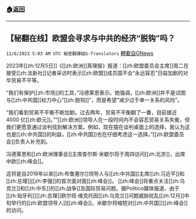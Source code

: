 ###  [:house:返回](README.md)
---


## 【秘翻在线】欧盟会寻求与中共的经济“脱钩”吗？
`12/6/2023 5:03 AM UTC 秘密翻譯組G-Translators` [轉載自GNews](https://gnews.org/articles/2076433)

         

2023年[[zh:12月5日]]《[[zh:欧洲]]真理报》报道：[[zh:欧盟委员会主席]]周二在接受[[zh:法新社]]记者采访时表示[[zh:欧盟]]成员国不会“永远容忍”日益加剧的对华贸易不平等。

“我们有保护[[zh:市场]]的工具，”冯德莱恩表示。她强调，[[zh:欧洲]]并不是试图与[[zh:中共国]]权力中心“[[zh:脱钩]]”，而是希望“减少过于单一关系的风险”。

“我们看到贸易不平衡不断加剧。过去两年，贸易不平衡翻了一番，目前接近 4000 亿[[zh:欧元]]。”“[[zh:欧洲]]领导人在一段时间内不会容忍贸易关系失衡，但我们更愿意通过谈判找到解决方案。例如，现在摆在谈判桌面上的选择，我认为这也是[[zh:中共国]]的利益，[[zh:中共国]]也在仔细考虑这一选择。”[[zh:欧盟委员会]]负责人补充到。

冯德莱恩和[[zh:欧洲理事会]]主席查尔斯·米歇尔将于周四访问[[zh:北京]]，出席中欧[[zh:峰会]]。

这将是自2019年以来[[zh:布鲁塞尔]]领导人与[[zh:中共国]]主席[[zh:习近平]]和[[zh:总理]][[zh:李强]]的首次面对面[[zh:峰会]]。 [[zh:峰会]]将重点关注[[zh:乌克兰]]和[[zh:中东]]的[[zh:战争]]及国际贸易问题。据Politico媒体报道，由于[[zh:匈牙利]][[zh:总理]]欧尔班·维克托因[[zh:乌克兰]]问题威胁扰乱[[zh:12月]]中旬举行的[[zh:欧盟领导人]][[zh:峰会]]，米歇尔将缩短对[[zh:中共国]][[zh:峰会]]的访问。
